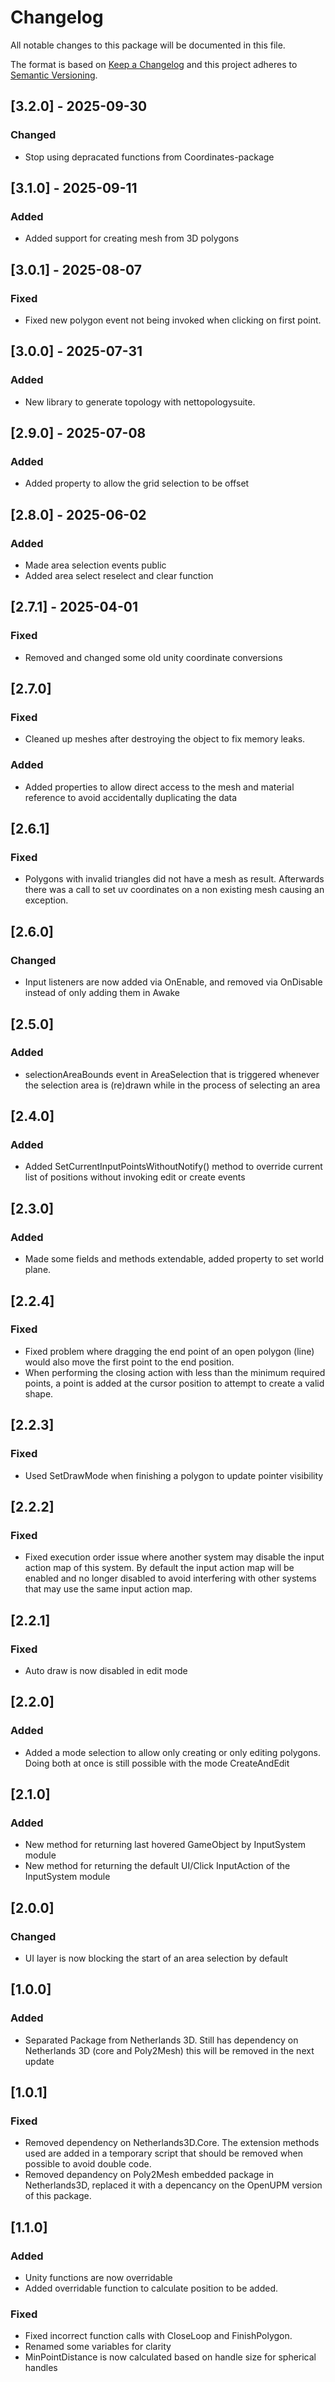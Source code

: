 # Changelog

All notable changes to this package will be documented in this file.

The format is based on [Keep a Changelog](http://keepachangelog.com/en/1.0.0/)
and this project adheres to [Semantic Versioning](http://semver.org/spec/v2.0.0.html).

## [3.2.0] - 2025-09-30

### Changed

* Stop using depracated functions from Coordinates-package

## [3.1.0] - 2025-09-11

### Added

* Added support for creating mesh from 3D polygons

## [3.0.1] - 2025-08-07

### Fixed

* Fixed new polygon event not being invoked when clicking on first point.

## [3.0.0] - 2025-07-31

### Added

* New library to generate topology with nettopologysuite.


## [2.9.0] - 2025-07-08

### Added

* Added property to allow the grid selection to be offset

## [2.8.0] - 2025-06-02

### Added

* Made area selection events public
* Added area select reselect and clear function

## [2.7.1] - 2025-04-01

### Fixed

* Removed and changed some old unity coordinate conversions

## [2.7.0]

### Fixed

* Cleaned up meshes after destroying the object to fix memory leaks.

### Added

* Added properties to allow direct access to the mesh and material reference to avoid accidentally duplicating the data


## [2.6.1]

### Fixed

* Polygons with invalid triangles did not have a mesh as result. Afterwards there was a call to set uv coordinates on a non existing mesh causing an exception.

## [2.6.0]

### Changed

* Input listeners are now added via OnEnable, and removed via OnDisable instead of only adding them in Awake

## [2.5.0]

### Added

- selectionAreaBounds event in AreaSelection that is triggered whenever the selection area is (re)drawn while in the 
  process of selecting an area

## [2.4.0]

### Added

- Added SetCurrentInputPointsWithoutNotify() method to override current list of positions without invoking edit or create events

## [2.3.0]

### Added

- Made some fields and methods extendable, added property to set world plane.

## [2.2.4]

### Fixed

- Fixed problem where dragging the end point of an open polygon (line) would also move the first point to the end position.
- When performing the closing action with less than the minimum required points, a point is added at the cursor position to attempt to create a valid shape.

## [2.2.3]

### Fixed

- Used SetDrawMode when finishing a polygon to update pointer visibility

## [2.2.2]

### Fixed

- Fixed execution order issue where another system may disable the input action map of this system. By default the input action map will be enabled and no longer disabled to avoid interfering with other systems that may use the same input action map.

## [2.2.1]

### Fixed

- Auto draw is now disabled in edit mode

## [2.2.0]

### Added

- Added a mode selection to allow only creating or only editing polygons. Doing both at once is still possible with the mode CreateAndEdit

## [2.1.0]

### Added

- New method for returning last hovered GameObject by InputSystem module
- New method for returning the default UI/Click InputAction of the InputSystem module

## [2.0.0]

### Changed

- UI layer is now blocking the start of an area selection by default

## [1.0.0]

### Added

- Separated Package from Netherlands 3D. Still has dependency on Netherlands 3D (core and Poly2Mesh) this will be removed in the next update

## [1.0.1]

### Fixed

- Removed dependency on Netherlands3D.Core. The extension methods used are added in a temporary script that should be removed when possible to avoid double code.
- Removed depandency on Poly2Mesh embedded package in Netherlands3D, replaced it with a depencancy on the OpenUPM version of this package.

## [1.1.0]

### Added

- Unity functions are now overridable
- Added overridable function to calculate position to be added. 

### Fixed

- Fixed incorrect function calls with CloseLoop and FinishPolygon.
- Renamed some variables for clarity 
- MinPointDistance is now calculated based on handle size for spherical handles
